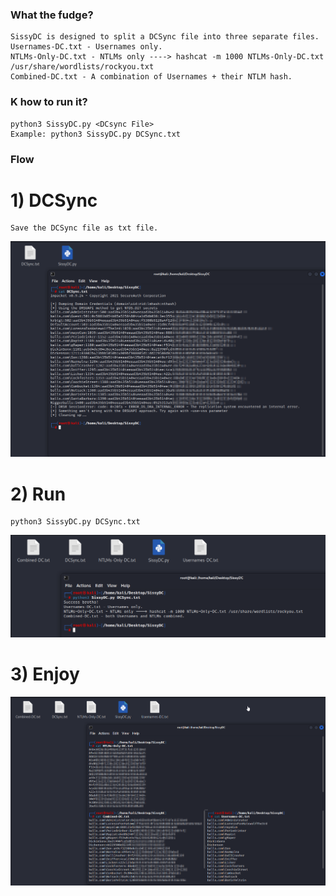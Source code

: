 ### What the fudge?
```
SissyDC is designed to split a DCSync file into three separate files.
Usernames-DC.txt - Usernames only.
NTLMs-Only-DC.txt - NTLMs only ----> hashcat -m 1000 NTLMs-Only-DC.txt /usr/share/wordlists/rockyou.txt
Combined-DC.txt - A combination of Usernames + their NTLM hash.
```

### K how to run it?
```
python3 SissyDC.py <DCsync File>
Example: python3 SissyDC.py DCSync.txt
```

### Flow
# 1) DCSync
```
Save the DCSync file as txt file.
```
![alt text](https://raw.githubusercontent.com/rentixeli/SissyDC/main/Images/dcsync.png)
# 2) Run
```
python3 SissyDC.py DCSync.txt
```
![alt text](https://raw.githubusercontent.com/rentixeli/SissyDC/main/Images/run.png)
# 3) Enjoy
![alt text](https://raw.githubusercontent.com/rentixeli/SissyDC/main/Images/done.png)
